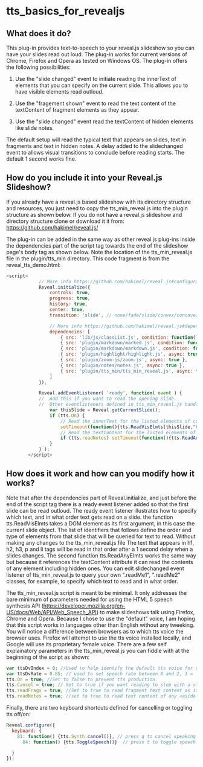 # tts_basics_for_revealjs

## What does it do?
This plug-in provides text-to-speech to your reveal.js slideshow so you can have your slides read out loud. The plug-in works for current versions of Chrome, Firefox and Opera as tested on Windows OS. The plug-in offers the following possibilities:

1. Use the "slide changed" event to initiate reading the innerText of elements that you can specify on the current slide. This allows you to have  visible elements read outloud.

2. Use the "fragement shown" event to read the text content of the textContent of fragment elements as they appear.

3. Use the "slide changed" event read the textContent of hidden elements like slide notes.

The default setup will read the typical text that appears on slides, text in fragments and text in hidden notes. A delay added to the slidechanged event to allows visual transitions to conclude before reading starts. The default 1 second works fine.

## How do you include it into your Reveal.js Slideshow?
If you already have a reveal.js based slideshow with its directory structure and resources, you just need to copy the tts_min_reveal.js into the plugin structure as shown below. If you do not have a reveal.js slideshow and directory structure clone or download it it from:
https://github.com/hakimel/reveal.js/ 

The plug-in can be added in the same way as other reveal.js plug-ins inside the dependencies part of the script tag towards the end of the slideshow page's body tag as shown below. Note the location of the tts_min_reveal.js file in the plugin/tts_min directory. This code fragment is from the reveal_tts_demo.html:
```javascript
<script>
			// More info https://github.com/hakimel/reveal.js#configuration
			Reveal.initialize({
				controls: true,
				progress: true,
				history: true,
				center: true,
				transition: 'slide', // none/fade/slide/convex/concave/zoom

				// More info https://github.com/hakimel/reveal.js#dependencies
				dependencies: [
					{ src: 'lib/js/classList.js', condition: function() { return !document.body.classList; } },
					{ src: 'plugin/markdown/marked.js', condition: function() { return !!document.querySelector( '[data-markdown]' ); } },
					{ src: 'plugin/markdown/markdown.js', condition: function() { return !!document.querySelector( '[data-markdown]' ); } },
					{ src: 'plugin/highlight/highlight.js', async: true, callback: function() { hljs.initHighlightingOnLoad(); } },
					{ src: 'plugin/zoom-js/zoom.js', async: true },
					{ src: 'plugin/notes/notes.js', async: true },
					{ src: 'plugin/tts_min/tts_min_reveal.js', async: false} // Add text to speech for Chrome, FF using default voice.
				]
			});

			Reveal.addEventListener( 'ready', function( event ) {
			//  Add this if you want to read the opening slide.
			//  Other eventlisteners defined in tts_min_reveal.js handle slidechanged and fragmentshown events
				var thisSlide = Reveal.getCurrentSlide();
				if (tts.On) {
					// Read the innerText for the listed elements of current slide after waiting 1 second to allow transitions to conclude.
					setTimeout(function(){tts.ReadVisElmts(thisSlide,"h1","h2","h3","p","li");}, 1000);
					// Read the textContent for the listed elements of the current slide, even hidden ones, after 1 second. In this case the notes class.
					if (tts.readNotes) setTimeout(function(){tts.ReadAnyElmts(thisSlide,".notes");}, 1000);
				}
			} );
		</script>
```
## How does it work and how can you modify how it works?
Note that after the dependencies part of Reveal.initialize, and just before the end of the script tag there is a ready event listener added so that the first slide can be read outloud. The ready event listener illustrates how to specify which text, and in what order text gets read on a slide. the function tts.ReadVisElmts takes a DOM element as its first argument, in this case the current slide object. The list of identifiers that follows define the order and type of elements from that slide that will be queried for text to read. Without making any changes to the tts_min_reveal.js file The text that appears in h1, h2, h3, p and li tags will be read in that order after a 1 second delay when a slides changes.  The second function tts.ReadAnyElmts works the same way but because it references the textContent attribute it can read the contents of any element including hidden ones. You can edit slidechanged event listener of tts_min_reveal.js to query your own ".readMe1", ".readMe2" classes, for example, to specify which text to read and in what order.

The tts_min_reveal.js script is meant to be minimal. It only addresses the bare minimum of parameters needed for using the HTML 5 speech synthesis API (https://developer.mozilla.org/en-US/docs/Web/API/Web_Speech_API) to make slideshows talk using Firefox, Chrome and Opera. Because I chose to use the "default" voice, I am hoping that this script works in languages other than English without any tweeking. You will notice a difference between browsers as to which tts voice the browser uses. Firefox will attempt to use the tts voice installed locally, and Google will use its proprietary female voice. There are a few self explainatory parameters in the tts_min_reveal.js you can fiddle with at the beginning of the script as shown:
```javascript
var ttsDvIndex = 0; //Used to help identify the default tts voice for Chrome or FF on the user's platform.
var ttsDvRate = 0.85; // used to set speech rate between 0 and 2, 1 = 'normal'- there are other seemingly optional parameters like pitch, language, volume.
tts.On = true; //Set to false to prevent tts production.
tts.Cancel = true; // Set to true if you want reading to stop with a slide change. Otherwise, all readable text is queued for speech output.
tts.readFrags = true; //Set to true to read fragment text content as it appears.
tts.readNotes = true; //set to true to read text content of any <aside class="notes">text content</aside> tag in a slide section
```

Finally, there are two keyboard shortcuts defined for cancelling or toggling tts off/on:
```javascript
Reveal.configure({
  keyboard: {
    81: function() {tts.Synth.cancel()}, // press q to cancel speaking and clear speech queue.
	  84: function() {tts.ToggleSpeech()}  // press t to toggle speech on/off

  }
});
```
